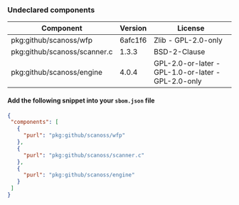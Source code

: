 ### Undeclared components 
 
   |  Component | Version | License  |                                      
   | - | - | - |       
   | pkg:github/scanoss/wfp | 6afc1f6 | Zlib - GPL-2.0-only | 
 | pkg:github/scanoss/scanner.c | 1.3.3 | BSD-2-Clause | 
 | pkg:github/scanoss/engine | 4.0.4 | GPL-2.0-or-later - GPL-1.0-or-later - GPL-2.0-only |        
  #### Add the following snippet into your `sbom.json` file 
 ```json 
 {
  "components": [
    {
      "purl": "pkg:github/scanoss/wfp"
    },
    {
      "purl": "pkg:github/scanoss/scanner.c"
    },
    {
      "purl": "pkg:github/scanoss/engine"
    }
  ]
} 
 ```